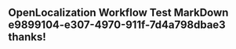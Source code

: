 <properties
ms.topic="hero-topic"
ms.test1="hero-topic"
ms.test2="test"/>


## OpenLocalization Workflow Test MarkDown e9899104-e307-4970-911f-7d4a798dbae3 thanks!



<!--HONumber=Sep16_HO1-->


